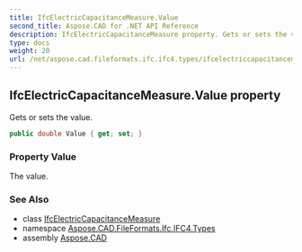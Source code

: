 ```yaml
---
title: IfcElectricCapacitanceMeasure.Value
second_title: Aspose.CAD for .NET API Reference
description: IfcElectricCapacitanceMeasure property. Gets or sets the value
type: docs
weight: 20
url: /net/aspose.cad.fileformats.ifc.ifc4.types/ifcelectriccapacitancemeasure/value/
---
```

## IfcElectricCapacitanceMeasure.Value property

Gets or sets the value.

```csharp
public double Value { get; set; }
```

### Property Value

The value.

### See Also

* class [IfcElectricCapacitanceMeasure](../)
* namespace [Aspose.CAD.FileFormats.Ifc.IFC4.Types](../../ifcelectriccapacitancemeasure/)
* assembly [Aspose.CAD](../../../)


